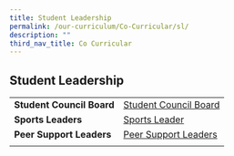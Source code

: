 ```yaml
---
title: Student Leadership
permalink: /our-curriculum/Co-Curricular/sl/
description: ""
third_nav_title: Co Curricular
---
```

## Student Leadership

|   |   |
|---|---|
| **Student Council Board**  | [Student Council Board](/student-leadership/scb/)  |
| **Sports Leaders**  | [Sports Leader](/student-leadership/sportsldr/)  |
| **Peer Support Leaders**  | [Peer Support Leaders](/student-leadership/psl/)  |
|   |   |